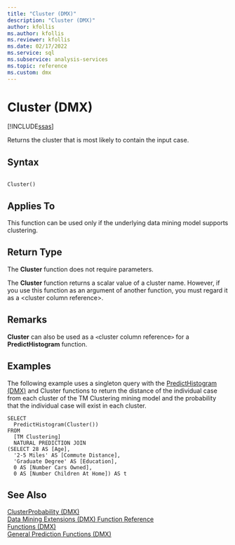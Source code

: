 ```yaml
---
title: "Cluster (DMX)"
description: "Cluster (DMX)"
author: kfollis
ms.author: kfollis
ms.reviewer: kfollis
ms.date: 02/17/2022
ms.service: sql
ms.subservice: analysis-services
ms.topic: reference
ms.custom: dmx
---
```

# Cluster (DMX)
[!INCLUDE[ssas](../includes/applies-to-version/ssas.md)]

  Returns the cluster that is most likely to contain the input case.  
  
## Syntax  
  
```  
  
Cluster()  
```  
  
## Applies To  
 This function can be used only if the underlying data mining model supports clustering.  
  
## Return Type  
 The **Cluster** function does not require parameters.  
  
 The **Cluster** function returns a scalar value of a cluster name. However, if you use this function as an argument of another function, you must regard it as a \<cluster column reference>.  
  
## Remarks  
 **Cluster** can also be used as a `<`cluster column reference`>` for a **PredictHistogram** function.  
  
## Examples  
 The following example uses a singleton query with the [PredictHistogram &#40;DMX&#41;](../dmx/predicthistogram-dmx.md) and Cluster functions to return the distance of the individual case from each cluster of the TM Clustering mining model and the probability that the individual case will exist in each cluster.  
  
```  
SELECT  
  PredictHistogram(Cluster())  
FROM  
  [TM Clustering]  
  NATURAL PREDICTION JOIN  
(SELECT 28 AS [Age],  
  '2-5 Miles' AS [Commute Distance],  
  'Graduate Degree' AS [Education],  
  0 AS [Number Cars Owned],  
  0 AS [Number Children At Home]) AS t  
```  
  
## See Also  
 [ClusterProbability &#40;DMX&#41;](../dmx/clusterprobability-dmx.md)   
 [Data Mining Extensions &#40;DMX&#41; Function Reference](../dmx/data-mining-extensions-dmx-function-reference.md)   
 [Functions &#40;DMX&#41;](../dmx/functions-dmx.md)   
 [General Prediction Functions &#40;DMX&#41;](../dmx/general-prediction-functions-dmx.md)  
  
  
